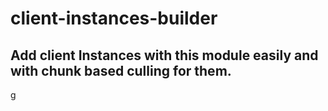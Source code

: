 # client-instances-builder
## Add client Instances with this module easily and with chunk based culling for them.

g
